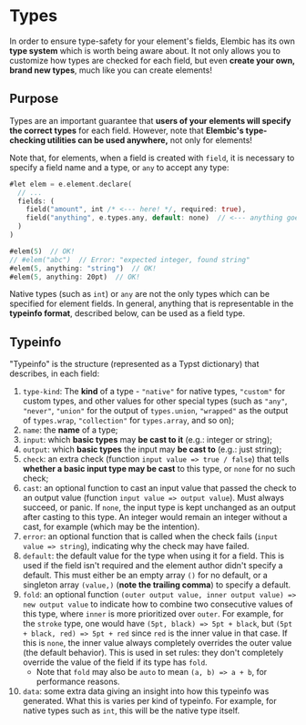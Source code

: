 # Types

In order to ensure type-safety for your element's fields, Elembic has its own **type system** which is worth being aware about. It not only allows you to customize how types are checked for each field, but even **create your own, brand new types**, much like you can create elements!

## Purpose

Types are an important guarantee that **users of your elements will specify the correct types** for each field. However, note that **Elembic's type-checking utilities can be used anywhere,** not only for elements!

Note that, for elements, when a field is created with `field`, it is necessary to specify a field name and a type, or `any` to accept any type:

```rs
#let elem = e.element.declare(
  // ...
  fields: (
    field("amount", int /* <--- here! */, required: true),
    field("anything", e.types.any, default: none)  // <--- anything goes!
  )
)

#elem(5)  // OK!
// #elem("abc")  // Error: "expected integer, found string"
#elem(5, anything: "string")  // OK!
#elem(5, anything: 20pt)  // OK!
```

Native types (such as `int`) or `any` are not the only types which can be specified for element fields. In general, anything that is representable in the **typeinfo format**, described below, can be used as a field type.

## Typeinfo

"Typeinfo" is the structure (represented as a Typst dictionary) that describes, in each field:

1. `type-kind`: The **kind** of a type - `"native"` for native types, `"custom"` for custom types, and other values for other special types (such as `"any"`, `"never"`, `"union"` for the output of `types.union`, `"wrapped"` as the output of `types.wrap`, `"collection"` for `types.array`, and so on);
2. `name`: the **name** of a type;
3. `input`: which **basic types** may **be cast to it** (e.g.: integer or string);
4. `output`: which **basic types** the input may **be cast to** (e.g.: just string);
5. `check`: an extra check (function `input value => true / false`) that tells **whether a basic input type may be cast** to this type, or `none` for no such check;
6. `cast`: an optional function to cast an input value that passed the check to an output value (function `input value => output value`). Must always succeed, or panic. If `none`, the input type is kept unchanged as an output after casting to this type. An integer would remain an integer without a cast, for example (which may be the intention).
7. `error`: an optional function that is called when the check fails (`input value => string`), indicating why the check may have failed.
8. `default`: the default value for the type when using it for a field. This is used if the field isn't required and the element author didn't specify a default. This must either be an empty array `()` for no default, or a singleton array `(value,)` (**note the trailing comma**) to specify a default.
9. `fold`: an optional function `(outer output value, inner output value) => new output value` to indicate how to combine two consecutive values of this type, where `inner` is more prioritized over `outer`. For example, for the `stroke` type, one would have `(5pt, black) => 5pt + black`, but `(5pt + black, red) => 5pt + red` since `red` is the inner value in that case. If this is `none`, the inner value always completely overrides the outer value (the default behavior). This is used in set rules: they don't completely override the value of the field if its type has `fold`.
    - Note that `fold` may also be `auto` to mean `(a, b) => a + b`, for performance reasons.
10. `data`: some extra data giving an insight into how this typeinfo was generated. What this is varies per kind of typeinfo. For example, for native types such as `int`, this will be the native type itself.
